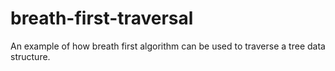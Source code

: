 # breath-first-traversal
An example of how breath first algorithm can be used to traverse a tree data structure.
